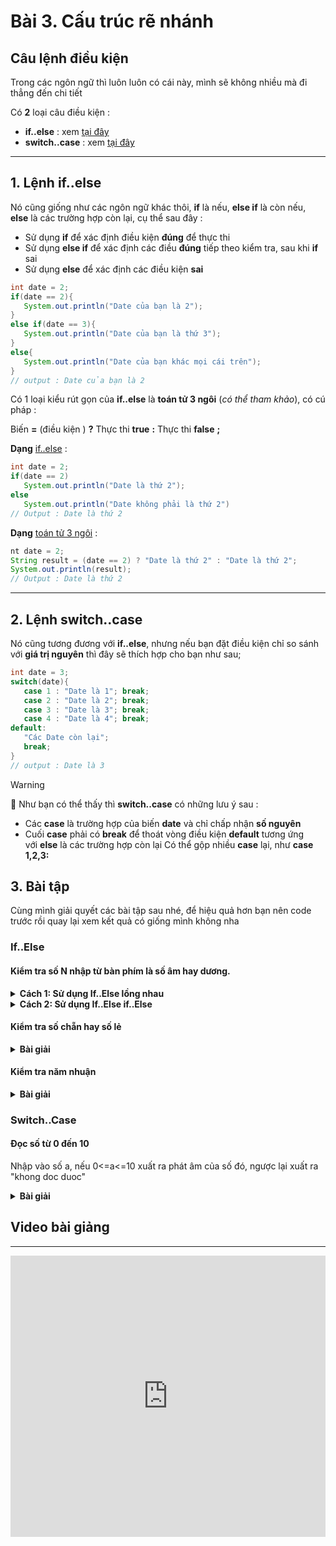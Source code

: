 
# Bài 3. Cấu trúc rẽ nhánh
## Câu lệnh điều kiện

Trong các ngôn ngữ thì luôn luôn có cái này, mình sẽ không nhiều mà đi thẳng đến chi tiết

Có **2** loại câu điều kiện :

- **if..else** : xem [tại đây](https://www.youtube.com/watch?v=h3fgxLlmnUQ)
- **switch..case** : xem [tại đây](https://www.youtube.com/watch?v=IgNvSHjWxfY)

---

## 1. Lệnh if..else

Nó cũng giống như các ngôn ngữ khác thôi, **if** là nếu, **else if** là còn nếu, **else** là các trường hợp còn lại, cụ thể sau đây : 

- Sử dụng **if** để xác định điều kiện **đúng** để thực thi
- Sử dụng **else if** để xác định các điều **đúng** tiếp theo kiểm tra, sau khi **if** sai
- Sử dụng **else** để xác định các điều kiện **sai**

```java
int date = 2; 
if(date == 2){
   System.out.println("Date của bạn là 2");
}
else if(date == 3){
   System.out.println("Date của bạn là thứ 3");
}
else{
   System.out.println("Date của bạn khác mọi cái trên");
}
// output : Date của bạn là 2
```

 Có 1 loại kiểu rút gọn của **if..else** là **toán tử 3 ngôi** (*có thể tham khảo*), có cú pháp :

 Biến **=** (điều kiện ) **?** Thực thi  **true** **:** Thực thi **false** **;**

**Dạng** [if..else]() : 

```java
int date = 2;
if(date == 2)
   System.out.println("Date là thứ 2");
else
   System.out.println("Date không phải là thứ 2")
// Output : Date là thứ 2
 ```

 **Dạng** [toán tử 3 ngôi]() : 
 
 ```java
 nt date = 2;
String result = (date == 2) ? "Date là thứ 2" : "Date là thứ 2";
System.out.println(result);
// Output : Date là thứ 2
```

---

## 2. Lệnh switch..case

Nó cũng tương đương với **if..else**, nhưng nếu bạn đặt điều kiện chỉ so sánh với **giá trị nguyên** thì đây sẽ thích hợp cho bạn như sau;

```java
int date = 3;
switch(date){
   case 1 : "Date là 1"; break;
   case 2 : "Date là 2"; break;
   case 3 : "Date là 3"; break;
   case 4 : "Date là 4"; break;
default:
   "Các Date còn lại";
   break;
}
// output : Date là 3
```
> [!WARNING]
>🚀 Như bạn có thể thấy thì **switch..case** có những lưu ý sau :
>
>- Các **case** là trường hợp của biến **date** và chỉ chấp nhận **số nguyên**
>- Cuối **case** phải có **break** để thoát vòng điều kiện
>**default** tương ứng với **else** là các trường hợp còn lại
>Có thể gộp nhiều **case** lại, như **case 1,2,3:**


## 3. Bài tập 
Cùng mình giải quyết các bài tập sau nhé, để hiệu quả hơn bạn nên code trước rồi quay lại xem kết quả có giống mình không nha
### If..Else

#### Kiểm tra số N nhập từ bàn phím là số âm hay dương.

<details>
<summary><b>Cách 1: Sử dụng If..Else lồng nhau </b></summary> 

``` java
public class CauLenhReNhanh {

    public static void main(String[] args) {
        Scanner sc = new Scanner(System.in);

        System.out.print("a = ");
        int a = sc.nextInt();

        // CACH 1: IF ELSE LONG NHAU
        if (a > 0) {
            System.out.println(a + " la so duong");
        } else {
            // a <= 0
            if (a < 0) {
                System.out.println(a + " la so am");
            } else {
                System.out.println(a + " la so 0!");
            }
        }
    }
}
```
</details>



<details>
<summary><b>Cách 2: Sử dụng If..Else if..Else </b></summary>

``` java
public class CauLenhReNhanh {

    public static void main(String[] args) {
        Scanner sc = new Scanner(System.in);

        System.out.print("a = ");
        int a = sc.nextInt();

        // CACH 1: IF ELSE LONG NHAU
        //if = nếu; else = ngược lại; elseif = ngược lại nếu
        if (a > 0) {
            System.out.println(a + " la so duong");
        } else if (a == 0) {
            System.out.println(a + " la so 0!");
        } else {
            System.out.println(a + " la so am");
        }
    }
}
```

</details>

#### Kiểm tra số chẵn hay số lẻ

<details>
<summary><b>Bài giải</b></summary> 

```java
public class KiemTraSoChanLe {
    public static void main(String[] args) {
        int n = 10;
        if(n%2==0)
        {
            System.out.println("Đây là số chẵn!");
        }
        else
        {
            System.out.println("Đây là số lẻ!");
        }
    }
}
```
</details>


#### Kiểm tra năm nhuận
<details>
<summary><b>Bài giải</b></summary> 

```java
import java.util.Scanner;
public class NamNhuan {
    public static void main(String[] args) {
        int year;
        Scanner scan = new Scanner(System.in);
        System.out.println("Nhập vào năm bạn cần kiểm tra:");
        year = scan.nextInt();
        scan.close();
        boolean isLeap = false;
        if(year % 4 == 0)//chia hết cho 4 là năm nhuận
        {
            if( year % 100 == 0)
            //nếu vừa chia hết cho 4 mà vừa chia hết cho 100 thì không phải năm nhuận
            {
                if ( year % 400 == 0)//chia hết cho 400 là năm nhuận
                    isLeap = true;
                else
                    isLeap = false;//không chia hết cho 400 thì không phải năm nhuận
            }
            else//chia hết cho 4 nhưng không chia hết cho 100 là năm nhuận
                isLeap = true;
        }
        else {
            isLeap = false;
        }
        if(isLeap==true)
            System.out.println(year + " là năm nhuận.");
        else
            System.out.println(year + " không phải là năm nhuận.");
    }
}
```
</details>

### Switch..Case
#### Đọc số từ 0 đến 10
Nhập vào số a, nếu 0<=a<=10 xuất ra phát âm của số đó, ngược lại xuất ra "khong doc duoc"
<details>
<summary><b>Bài giải</b></summary>

``` java
public class CauLenhReNhanh {

    public static void main(String[] args) {
        Scanner sc = new Scanner(System.in);
        int a;

        System.out.print("a = ");
        a = sc.nextInt();

        //nhập vào số a, nếu 0<=a<=10 xuất ra phát âm của số đó, ngược lại xuất ra "khong doc duoc"
        switch (a) {
            case 0:
                System.out.println("Khong");
                break;
            case 1:
                System.out.println("Mot");
                break;
            case 2:
                System.out.println("Hai");
                break;
            case 3:
                System.out.println("Ba");
                break;
            case 4:
                System.out.println("Bon");
                break;
            case 5:
                System.out.println("Nam");
                break;
            case 6:
                System.out.println("Sau");
                break;
            case 7:
                System.out.println("Bay");
                break;
            case 8:
                System.out.println("Tam");
                break;
            case 9:
                System.out.println("Chin");
                break;
            case 10:
                System.out.println("Muoi");
                break;
            default:
                System.out.println("Khong doc duoc");
        }
    }
}
```

</details>



## Video bài giảng
----
<!-- https://youtu.be/TZ7O5JL35zk -->
<iframe width="100%" height="450" src="https://www.youtube.com/embed/TZ7O5JL35zk" title="YouTube video player" frameborder="0" allow="accelerometer; autoplay; clipboard-write; encrypted-media; gyroscope; picture-in-picture; web-share" allowfullscreen></iframe>

